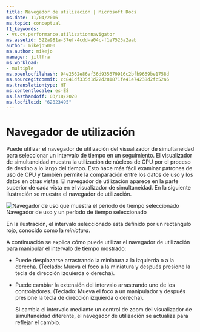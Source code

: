 ```yaml
---
title: Navegador de utilización | Microsoft Docs
ms.date: 11/04/2016
ms.topic: conceptual
f1_keywords:
- vs.cv.performance.utilizationnavigator
ms.assetid: 522a981a-37ef-4cdd-a04c-f1e7525a2aab
author: mikejo5000
ms.author: mikejo
manager: jillfra
ms.workload:
- multiple
ms.openlocfilehash: 94e2562e86af36d935679916c2bfb9669be1758d
ms.sourcegitcommit: cc841df335d1d22d281871fe41e74238d2fc52a6
ms.translationtype: HT
ms.contentlocale: es-ES
ms.lasthandoff: 03/18/2020
ms.locfileid: "62823495"
---
```

# <a name="utilization-navigator"></a>Navegador de utilización
Puede utilizar el navegador de utilización del visualizador de simultaneidad para seleccionar un intervalo de tiempo en un seguimiento. El visualizador de simultaneidad muestra la utilización de núcleos de CPU por el proceso de destino a lo largo del tiempo. Esto hace más fácil examinar patrones de uso de CPU y también permite la comparación entre los datos de uso y los datos en otras vistas. El navegador de utilización aparece en la parte superior de cada vista en el visualizador de simultaneidad. En la siguiente ilustración se muestra el navegador de utilización.

 ![Navegador de uso que muestra el período de tiempo seleccionado](../profiling/media/cvutilizationnavigator.png "CVUtilizationNavigator") Navegador de uso y un período de tiempo seleccionado

 En la ilustración, el intervalo seleccionado está definido por un rectángulo rojo, conocido como la *miniatura*.

 A continuación se explica cómo puede utilizar el navegador de utilización para manipular el intervalo de tiempo mostrado:

- Puede desplazarse arrastrando la miniatura a la izquierda o a la derecha. (Teclado: Mueva el foco a la miniatura y después presione la tecla de dirección izquierda o derecha).

- Puede cambiar la extensión del intervalo arrastrando uno de los controladores. (Teclado: Mueva el foco a un manipulador y después presione la tecla de dirección izquierda o derecha).

  Si cambia el intervalo mediante un control de zoom del visualizador de simultaneidad diferente, el navegador de utilización se actualiza para reflejar el cambio.